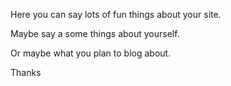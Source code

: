Here you can say lots of fun things about your site.

Maybe say a some things about yourself.

Or maybe what you plan to blog about.


Thanks
